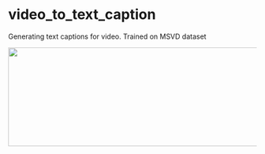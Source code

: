 # video_to_text_caption
Generating text captions for video. Trained on MSVD dataset


<img src="https://media.giphy.com/media/X1voblkElJdcFlce3X/giphy.gif" width="720" height="200" />
